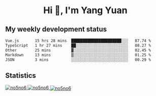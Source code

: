 <h1 align="center">Hi 👋, I'm Yang Yuan</h1>


## My weekly development status
<!--START_SECTION:waka-->

```txt
Vue.js       15 hrs 28 mins  ██████████████████████░░░   87.74 %
TypeScript   1 hr 27 mins    ██░░░░░░░░░░░░░░░░░░░░░░░   08.27 %
Other        25 mins         ▓░░░░░░░░░░░░░░░░░░░░░░░░   02.45 %
Markdown     13 mins         ▒░░░░░░░░░░░░░░░░░░░░░░░░   01.25 %
JSON         3 mins          ░░░░░░░░░░░░░░░░░░░░░░░░░   00.29 %
```

<!--END_SECTION:waka-->

## Statistics
<a href="https://github.com/anuraghazra/github-readme-stats">
  <img src="https://github-readme-stats.vercel.app/api/top-langs/?username=no5no6&theme=dracula" alt="no5no6">
</a>
<a href="https://github.com/anuraghazra/github-readme-stats">
  <img src="https://github-readme-stats.vercel.app/api?username=no5no6&show_icons=true&theme=dracula&line_height=40" alt="no5no6">
</a>
<a href="https://github.com/anuraghazra/github-readme-stats">
  <img align="center" src="https://github-readme-streak-stats.herokuapp.com/?user=no5no6&theme=dracula" alt="no5no6" />
</a>